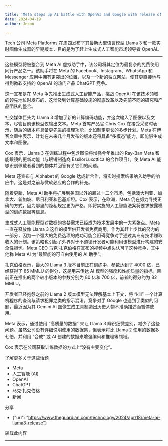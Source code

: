 ```yaml
---

title: 'Meta steps up AI battle with OpenAI and Google with release of Llama 3'
date: 2024-04-19
author: Jeson

---
```


Tech 公司 Meta Platforms 在周四发布了其最新大型语言模型 Llama 3 和一款实时图像生成器的早期版本，目的是为了赶上生成式人工智能市场领导者 OpenAI。

---
这些模型将被整合到 Meta AI 虚拟助手中，该公司将其定位为最复杂的免费使用同行产品之一。该助手将在 Meta 的 Facebook、Instagram、WhatsApp 和 Messenger 应用中拥有更突出的位置，以及一个新的独立网站，使其更直接地与得到微软支持的 OpenAI 的热门产品 ChatGPT 竞争。

这一宣布是在 Meta 争先推出生成式人工智能产品，挑战 OpenAI 在该技术领域的领先地位时发布的，这涉及到计算基础设施的彻底改革以及先前不同的研究和产品团队的整合。

社交媒体巨头为 Llama 3 增加了新的计算编码功能，并这次输入了图像以及文本，尽管目前该模型仅输出文本。Meta 首席产品官 Chris Cox 在接受采访时表示，随后的版本将具备更先进的推理功能，比如制定更长的多步计划。Meta 在博客文章中表示，计划在未来几个月发布的版本还将具备“多模态”能力，即能够生成文本和图像。

Cox 表示，Llama 3 在训练过程中包含图像将增强今年推出的 Ray-Ban Meta 智能眼镜的更新功能（与眼镜制造商 EssilorLuxottica 的合作项目），使 Meta AI 能够识别佩戴者看到的物体并回答有关它们的问题。

Meta 还宣布与 Alphabet 的 Google 达成新合作，将实时搜索结果纳入助手的响应中，这是对之前与微软必应的合作的补充。

随着更新，Meta AI 助手将扩展到美国以外的超过十二个市场，包括澳大利亚、加拿大、新加坡、尼日利亚和巴基斯坦。Cox 表示，在欧洲，Meta 仍在努力寻找正确的方式，因为那里的隐私规定更为严格，即将实施的人工智能法案将要求披露模型的训练数据等信息。

生成式人工智能模型对数据的贪婪需求已经成为技术发展中的一大紧张点。Meta 一直在释放像 Llama 3 这样的模型供开发者免费商用，作为其赶上步伐的努力的一部分，因为一个强大的免费选项的成功可能会阻碍竞争对手通过其专有技术赚取收入的计划。该策略也引起了外界对于不道德开发者可能利用该模型进行构建的安全性担忧。Meta CEO 马克·扎克伯格在宣布的视频中点头认可了这种竞争，其中他称 Meta AI 为“最智能的可自由使用的 AI 助手”。

扎克伯格表示，最大的 Llama 3 版本目前正在训练中，参数达到了 4000 亿，已经获得了 85 MMLU 的得分，这是用来传达 AI 模型的强度和性能质量的指标。目前正在推出的两个较小版本的参数分别为 80 亿和 700 亿，前者的得分约为 82 MMLU。

开发者已经抱怨之前的 Llama 2 版本模型无法理解基本上下文，将 “kill” 一个计算机程序的查询与请求犯罪之类的指示混淆。竞争对手 Google 也遇到了类似的问题，最近因为其 Gemini AI 图像生成工具制造出历史人物不准确描述而暂停使用。

Meta 表示，通过使用 “高质量的数据” 来让 Llama 3 辨识细微差别，减少了这些问题。虽然公司没有详细说明使用的数据集，但表示将比 Llama 2 使用的数据多七倍，并利用 “合成” 或 AI 创建的数据来增强编码和推理等领域。

Cox 表示在公司获取训练数据的方式上“没有主要变化”。

了解更多关于这些话题
- Meta
- 人工智能 (AI)
- OpenAI
- ChatGPT
- 马克·扎克伯格
- 新闻

分享
- {"url": "https://www.theguardian.com/technology/2024/apr/18/meta-ai-llama3-release"}

转载此内容

---
